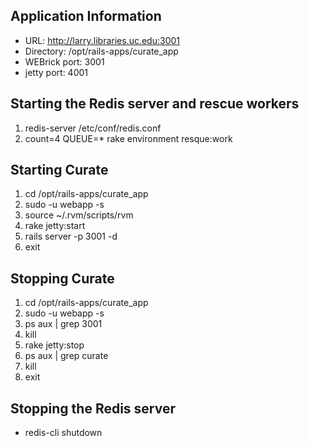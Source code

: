 ## Application Information

* URL: http://larry.libraries.uc.edu:3001 
* Directory: /opt/rails-apps/curate_app 
* WEBrick port: 3001 
* jetty port: 4001

## Starting the Redis server and rescue workers
1. redis-server /etc/conf/redis.conf
1. count=4 QUEUE=* rake environment resque:work

## Starting Curate

1. cd /opt/rails-apps/curate_app
1. sudo -u webapp -s
1. source ~/.rvm/scripts/rvm
1. rake jetty:start
1. rails server -p 3001 -d
1. exit

## Stopping Curate

1. cd /opt/rails-apps/curate_app
1. sudo -u webapp -s
1. ps aux | grep 3001
1. kill <pid>
1. rake jetty:stop
1. ps aux | grep curate
1. kill <pid>
1. exit

## Stopping the Redis server
* redis-cli shutdown

